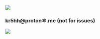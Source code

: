 <a href="https://www.buymeacoffee.com/krshh"><img src="https://img.buymeacoffee.com/button-api/?text=Buy Equity $QQQ&emoji=🤑&slug=krshh&button_colour=FFDD00&font_colour=000000&font_family=Cookie&outline_colour=000000&coffee_colour=ffffff" /></a>
### kr5hh@proton⚛️.me (not for issues)
![](https://komarev.com/ghpvc/?username=KRSHH&color=yellow)


